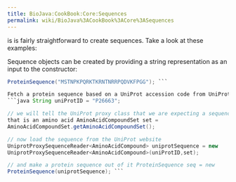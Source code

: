 ```yaml
---
title: BioJava:CookBook:Core:Sequences
permalink: wiki/BioJava%3ACookBook%3ACore%3ASequences
---
```


is is fairly straightforward to create sequences. Take a look at these
examples:

Sequence objects can be created by providing a string representation as
an input to the constructor:

```java ProteinSequence seq = new
ProteinSequence("MSTNPKPQRKTKRNTNRRPQDVKFPGG"); ```

Fetch a protein sequence based on a UniProt accession code from UniProt.
```java String uniProtID = "P26663";

// we will tell the UniProt proxy class that we are expecting a sequence
that is an amino acid AminoAcidCompoundSet set =
AminoAcidCompoundSet.getAminoAcidCompoundSet();

// now load the sequence from the UniProt website
UniprotProxySequenceReader<AminoAcidCompound> uniprotSequence = new
UniprotProxySequenceReader<AminoAcidCompound>(uniProtID,set);

// and make a protein sequence out of it ProteinSequence seq = new
ProteinSequence(uniprotSequence); ```
